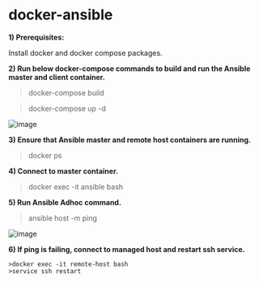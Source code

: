 # docker-ansible

**1) **Prerequisites:****

   Install docker and docker compose packages.

**2) **Run below docker-compose commands to build and run the Ansible master and client container.****

   >docker-compose build

   >docker-compose up -d
   
   ![image](https://user-images.githubusercontent.com/52773558/172063612-4f72350f-bc97-4887-a00c-d01df4486088.png)


**3) **Ensure that Ansible master and remote host containers are running.****
   
   >docker ps

**4) **Connect to master container.****

   >docker exec -it ansible bash
   
   

**5) **Run Ansible Adhoc command.****
    
   >ansible host -m ping
   
   ![image](https://user-images.githubusercontent.com/52773558/172063778-5f900e4f-072a-4b32-892d-dac48d696cae.png)
   
**6) If ping is failing, connect to managed host and restart ssh service.**
    
    >docker exec -it remote-host bash
    >service ssh restart
